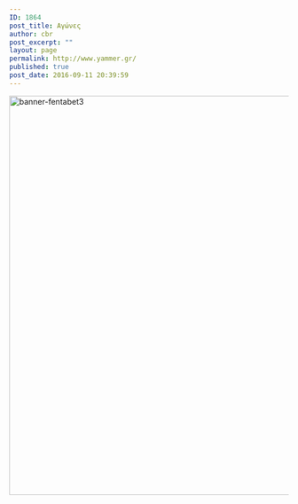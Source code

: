 ```yaml
---
ID: 1864
post_title: Αγώνες
author: cbr
post_excerpt: ""
layout: page
permalink: http://www.yammer.gr/
published: true
post_date: 2016-09-11 20:39:59
---
```

<script async src="//pagead2.googlesyndication.com/pagead/js/adsbygoogle.js"></script>
<script>
     (adsbygoogle = window.adsbygoogle || []).push({
          google_ad_client: "ca-pub-6004163993228751",
          enable_page_level_ads: true
     });
</script>
<img class="alignnone size-full wp-image-3267" src="http://www.fentabet.eu/wp-content/uploads/2016/09/banner-fentabet3.jpg" alt="banner-fentabet3" width="720" height="auto" />